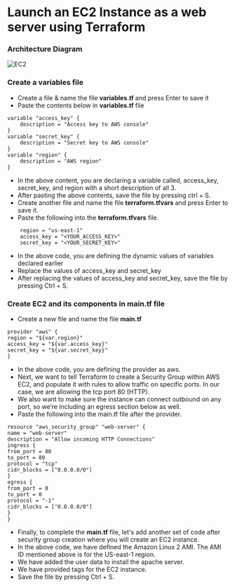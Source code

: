 # Launch an EC2 Instance as a web server using Terraform
### Architecture Diagram
![EC2](https://github.com/user-attachments/assets/fe39c1e1-7b70-43c7-b5fd-2f204ddccdbb)
### Create a variables file
- Create a file & name the file **variables.tf** and press Enter to save it
- Paste the contents below in **variables.tf** file
```
variable "access_key" {
    description = "Access key to AWS console"
}
variable "secret_key" {
    description = "Secret key to AWS console"
}
variable "region" {
    description = "AWS region"
}
```
- In the above content, you are declaring a variable called, access_key, secret_key, and region with a short description of all 3.
- After pasting the above contents, save the file by pressing ctrl + S.
- Create another file and name the file **terraform.tfvars** and press Enter to save it.
- Paste the following into the **terraform.tfvars** file.
```
    region = "us-east-1"
    access_key = "<YOUR_ACCESS_KEY>"        
    secret_key = "<YOUR_SECRET_KEY>"
```
- In the above code, you are defining the dynamic values of variables declared earlier
- Replace the values of access_key and secret_key
- After replacing the values of access_key and secret_key, save the file by pressing Ctrl + S.
### Create EC2 and its components in main.tf file
- Create a new file and name  the file **main.tf**
```
provider "aws" {
region = "${var.region}"
access_key = "${var.access_key}"
secret_key = "${var.secret_key}"
}
```
- In the above code, you are defining the provider as aws.
- Next, we want to tell Terraform to create a Security Group within AWS EC2, and populate it with rules to allow traffic on specific ports. In         our case, we are allowing the tcp port 80 (HTTP).
- We also want to make sure the instance can connect outbound on any port, so we’re including an egress section below as well.
- Paste the following into the main.tf file after the provider.
```
resource "aws_security_group" "web-server" {
name = "web-server"
description = "Allow incoming HTTP Connections" 
ingress {
from_port = 80
to_port = 80
protocol = "tcp"
cidr_blocks = ["0.0.0.0/0"]         
}   
egress {
from_port = 0
to_port = 0
protocol = "-1"
cidr_blocks = ["0.0.0.0/0"]         
}           
}
```
- Finally, to complete the **main.tf** file, let's add another set of code after security group creation where you will create an EC2 instance.
- In the above code, we have defined the Amazon Linux 2 AMI. The AMI ID mentioned above is for the US-east-1 region.
- We have added the user data to install the apache server.
- We have provided tags for the EC2 instance.
- Save the file by pressing Ctrl + S. 
